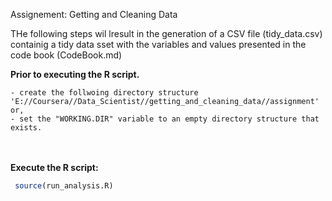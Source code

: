 Assignement: Getting and Cleaning Data

THe following steps wil lresult in the generation of a CSV file (tidy_data.csv) containig a tidy data sset with the variables and values presented in the code book (CodeBook.md)


**Prior to executing the R script.** 

    - create the follwoing directory structure 'E://Coursera//Data_Scientist//getting_and_cleaning_data//assignment' or,    
    - set the "WORKING.DIR" variable to an empty directory structure that exists.
    
<br><br>
**Execute the R script:**  
```r
 source(run_analysis.R)
```
